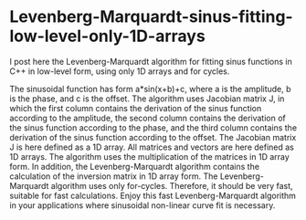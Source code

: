 # Levenberg-Marquardt-sinus-fitting-low-level-only-1D-arrays
I post here the Levenberg-Marquardt algorithm for fitting sinus functions in C++ in low-level form, using only 1D arrays and for cycles. 

The sinusoidal function has form a*sin(x+b)+c, where a is the amplitude, b is the phase, and c is the offset. The algorithm uses Jacobian matrix J, in which the first column contains the derivation of the sinus function according to the amplitude, the second column contains the derivation of the sinus function according to the phase, and the third column contains the derivation of the sinus function according to the offset. The Jacobian matrix J is here defined as a 1D array. All matrices and vectors are here defined as 1D arrays. The algorithm uses the multiplication of the matrices in 1D array form. In addition, the Levenberg-Marquardt algorithm contains the calculation of the inversion matrix in 1D array form. The Levenberg-Marquardt algorithm uses only for-cycles. Therefore, it should be very fast, suitable for fast calculations. Enjoy this fast Levenberg-Marquardt algorithm in your applications where sinusoidal non-linear curve fit is necessary. 
